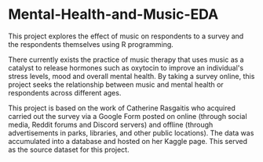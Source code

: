 # Mental-Health-and-Music-EDA
This project explores the effect of music on respondents to a survey and the respondents themselves using R programming. 

 There currently exists the practice of music therapy that uses music as a catalyst to release hormones such as oxytocin to improve an individual's stress levels, mood and overall mental health. By taking a survey online, this project seeks the relationship between music and mental health or respondents across different ages. 
 
This project is based on the work of Catherine Rasgaitis who acquired carried out the survey via a Google Form posted on online (through social media, Reddit forums and Discord servers) and offline (through advertisements in parks, libraries, and other public locations).  The data was accumulated into a database and hosted on her Kaggle page. This served as the source dataset for this project.


